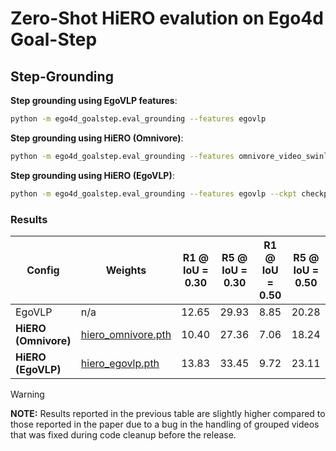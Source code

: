 # Zero-Shot HiERO evalution on Ego4d Goal-Step

## Step-Grounding

**Step grounding using EgoVLP features**:
```sh
python -m ego4d_goalstep.eval_grounding --features egovlp
```

**Step grounding using HiERO (Omnivore)**:
```sh
python -m ego4d_goalstep.eval_grounding --features omnivore_video_swinl --ckpt checkpoints/hiero_omnivore.pth
```

**Step grounding using HiERO (EgoVLP)**:
```sh
python -m ego4d_goalstep.eval_grounding --features egovlp --ckpt checkpoints/hiero_egovlp.pth
```

### Results

| Config           | Weights | R1 @ IoU = 0.30 | R5 @ IoU = 0.30 | R1 @ IoU = 0.50 | R5 @ IoU = 0.50 |
|------------------|---------|-----------------|-----------------|-----------------|-----------------|
| EgoVLP               | n/a     | 12.65 | 29.93 | 8.85	| 20.28 |
| **HiERO (Omnivore)** | [hiero_omnivore.pth](https://www.sapeirone.it/data/hiero/ckpt/hiero_omnivore.pth) | 10.40 | 27.36 | 7.06 | 18.24 |
| **HiERO (EgoVLP)**   | [hiero_egovlp.pth](https://www.sapeirone.it/data/hiero/ckpt/hiero_egovlp.pth)     | 13.83 | 33.45 | 9.72 | 23.11 |

> [!WARNING]
> **NOTE:** Results reported in the previous table are slightly higher compared to those reported in the paper due to a bug in the handling of grouped videos that was fixed during code cleanup before the release.